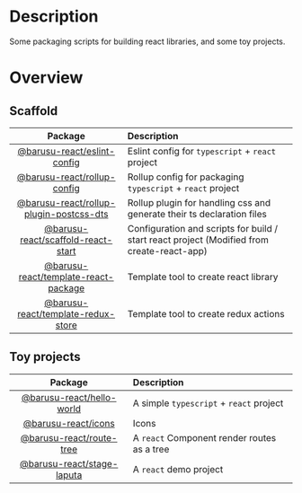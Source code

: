 # Description

Some packaging scripts for building react libraries, and some toy projects.

# Overview

## Scaffold

   Package                                    | Description
  :------------------------------------------:|:----------------------------------------------------------
   [@barusu-react/eslint-config]              | Eslint config for `typescript` + `react` project
   [@barusu-react/rollup-config]              | Rollup config for packaging `typescript` + `react` project
   [@barusu-react/rollup-plugin-postcss-dts]  | Rollup plugin for handling css and generate their ts declaration files
   [@barusu-react/scaffold-react-start]       | Configuration and scripts for build / start react project (Modified from create-react-app)
   [@barusu-react/template-react-package]     | Template tool to create react library
   [@barusu-react/template-redux-store]       | Template tool to create redux actions

## Toy projects

   Package                      | Description
  :----------------------------:|:---------------------------------------------
   [@barusu-react/hello-world]  | A simple `typescript` + `react` project
   [@barusu-react/icons]        | Icons
   [@barusu-react/route-tree]   | A `react` Component render routes as a tree
   [@barusu-react/stage-laputa] | A `react` demo project



[@barusu-react/hello-world]: https://github.com/lemon-clown/barusu-react/tree/master/packages/hello-world#readme
[@barusu-react/icons]: https://github.com/lemon-clown/barusu-react/tree/master/packages/icons#readme
[@barusu-react/route-tree]: https://github.com/lemon-clown/barusu-react/tree/master/packages/route-tree#readme
[@barusu-react/stage-laputa]: https://github.com/lemon-clown/barusu-react/tree/master/pages/stage-laputa#readme
[@barusu-react/scaffold-react-start]: https://github.com/lemon-clown/barusu-react/tree/master/pages/scaffold-react-start#readme
[@barusu-react/eslint-config]: https://github.com/lemon-clown/barusu-react/tree/master/scaffold/eslint-config#readme
[@barusu-react/rollup-config]: https://github.com/lemon-clown/barusu-react/tree/master/scaffold/rollup-config#readme
[@barusu-react/rollup-plugin-postcss-dts]: https://github.com/lemon-clown/barusu-react/tree/master/scaffold/rollup-plugin-postcss-dts#readme
[@barusu-react/template-react-package]: https://github.com/lemon-clown/barusu-react/tree/master/packages/template-react-package#readme
[@barusu-react/template-redux-store]: https://github.com/lemon-clown/barusu-react/tree/master/packages/template-redux-store#readme
